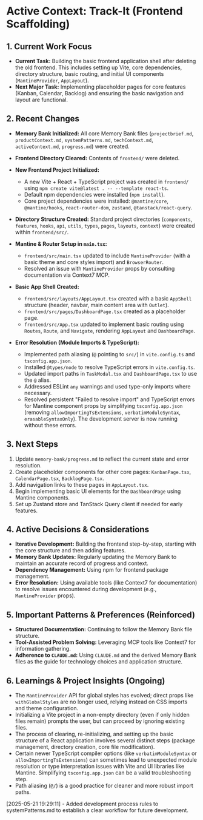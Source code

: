 # Active Context: Track-It (Frontend Scaffolding)

## 1. Current Work Focus

- **Current Task:** Building the basic frontend application shell after deleting the old frontend. This includes setting up Vite, core dependencies, directory structure, basic routing, and initial UI components (`MantineProvider`, `AppLayout`).
- **Next Major Task:** Implementing placeholder pages for core features (Kanban, Calendar, Backlog) and ensuring the basic navigation and layout are functional.

## 2. Recent Changes

- **Memory Bank Initialized:** All core Memory Bank files (`projectbrief.md`, `productContext.md`, `systemPatterns.md`, `techContext.md`, `activeContext.md`, `progress.md`) were created.
- **Frontend Directory Cleared:** Contents of `frontend/` were deleted.
- **New Frontend Project Initialized:**
    - A new Vite + React + TypeScript project was created in `frontend/` using `npm create vite@latest . -- --template react-ts`.
    - Default npm dependencies were installed (`npm install`).
    - Core project dependencies were installed: `@mantine/core`, `@mantine/hooks`, `react-router-dom`, `zustand`, `@tanstack/react-query`.
- **Directory Structure Created:** Standard project directories (`components`, `features`, `hooks`, `api`, `utils`, `types`, `pages`, `layouts`, `context`) were created within `frontend/src/`.
- **Mantine & Router Setup in `main.tsx`:**
    - `frontend/src/main.tsx` updated to include `MantineProvider` (with a basic theme and core styles import) and `BrowserRouter`.
    - Resolved an issue with `MantineProvider` props by consulting documentation via Context7 MCP.
- **Basic App Shell Created:**
    - `frontend/src/layouts/AppLayout.tsx` created with a basic `AppShell` structure (header, navbar, main content area with `Outlet`).
    - `frontend/src/pages/DashboardPage.tsx` created as a placeholder page.
    - `frontend/src/App.tsx` updated to implement basic routing using `Routes`, `Route`, and `Navigate`, rendering `AppLayout` and `DashboardPage`.

- **Error Resolution (Module Imports & TypeScript):**
    - Implemented path aliasing (`@` pointing to `src/`) in `vite.config.ts` and `tsconfig.app.json`.
    - Installed `@types/node` to resolve TypeScript errors in `vite.config.ts`.
    - Updated import paths in `TaskModal.tsx` and `DashboardPage.tsx` to use the `@` alias.
    - Addressed ESLint `any` warnings and used type-only imports where necessary.
    - Resolved persistent "Failed to resolve import" and TypeScript errors for Mantine component props by simplifying `tsconfig.app.json` (removing `allowImportingTsExtensions`, `verbatimModuleSyntax`, `erasableSyntaxOnly`). The development server is now running without these errors.

## 3. Next Steps

1.  Update `memory-bank/progress.md` to reflect the current state and error resolution.
2.  Create placeholder components for other core pages: `KanbanPage.tsx`, `CalendarPage.tsx`, `BacklogPage.tsx`.
4.  Add navigation links to these pages in `AppLayout.tsx`.
5.  Begin implementing basic UI elements for the `DashboardPage` using Mantine components.
6.  Set up Zustand store and TanStack Query client if needed for early features.

## 4. Active Decisions & Considerations

- **Iterative Development:** Building the frontend step-by-step, starting with the core structure and then adding features.
- **Memory Bank Updates:** Regularly updating the Memory Bank to maintain an accurate record of progress and context.
- **Dependency Management:** Using npm for frontend package management.
- **Error Resolution:** Using available tools (like Context7 for documentation) to resolve issues encountered during development (e.g., `MantineProvider` props).

## 5. Important Patterns & Preferences (Reinforced)

- **Structured Documentation:** Continuing to follow the Memory Bank file structure.
- **Tool-Assisted Problem Solving:** Leveraging MCP tools like Context7 for information gathering.
- **Adherence to `CLAUDE.md`:** Using `CLAUDE.md` and the derived Memory Bank files as the guide for technology choices and application structure.

## 6. Learnings & Project Insights (Ongoing)

- The `MantineProvider` API for global styles has evolved; direct props like `withGlobalStyles` are no longer used, relying instead on CSS imports and theme configuration.
- Initializing a Vite project in a non-empty directory (even if only hidden files remain) prompts the user, but can proceed by ignoring existing files.
- The process of clearing, re-initializing, and setting up the basic structure of a React application involves several distinct steps (package management, directory creation, core file modification).
- Certain newer TypeScript compiler options (like `verbatimModuleSyntax` or `allowImportingTsExtensions`) can sometimes lead to unexpected module resolution or type interpretation issues with Vite and UI libraries like Mantine. Simplifying `tsconfig.app.json` can be a valid troubleshooting step.
- Path aliasing (`@/`) is a good practice for cleaner and more robust import paths.

[2025-05-21 19:29:11] - Added development process rules to systemPatterns.md to establish a clear workflow for future development.